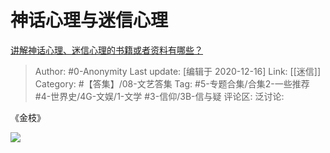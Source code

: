 # 神话心理与迷信心理
[讲解神话心理、迷信心理的书籍或者资料有哪些？](https://www.zhihu.com/question/406291988/answer/1336980709)

> Author: #0-Anonymity
> Last update: [编辑于 2020-12-16]
> Link: [[迷信]]
> Category: #【答集】/08-文艺答集
> Tag: #5-专题合集/合集2-一些推荐 #4-世界史/4G-文娱/1-文学 #3-信仰/3B-信与疑
> 评论区:
> 泛讨论:

《金枝》

![](https://pic2.zhimg.com/50/v2-5e85717332414e414ec9e2b9b14a7f83_hd.jpg?source=1940ef5c)

